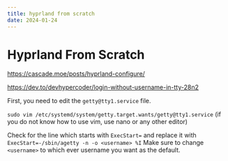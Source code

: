 ```yaml
---
title: hyprland from scratch
date: 2024-01-24
---
```


# Hyprland From Scratch



https://cascade.moe/posts/hyprland-configure/





https://dev.to/devhypercoder/login-without-username-in-tty-28n2

First, you need to edit the `getty@tty1.service` file.

`sudo vim /etc/systemd/system/getty.target.wants/getty@tty1.service` (if you do not know how to use vim, use nano or any other editor)

Check for the line which starts with `ExecStart=` and replace it with `ExecStart=-/sbin/agetty -n -o <username> %I`
Make sure to change `<username>` to which ever username you want as the default.